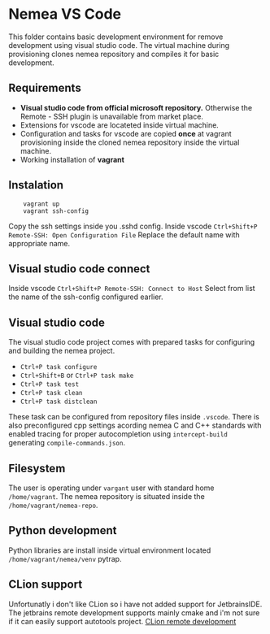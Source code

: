 # Nemea VS Code
This folder contains basic development environment for remove development using visual studio code. The virtual machine during provisioning clones nemea repository and compiles it for basic development.

## Requirements
* **Visual studio code from official microsoft repository.** Otherwise the Remote - SSH plugin is unavailable from market place.
* Extensions for vscode are locateted inside virtual machine.
* Configuration and tasks for vscode are copied **once** at vagrant provisioning inside the cloned nemea repository inside the virtual machine.
* Working installation of **vagrant**

## Instalation
        vagrant up
        vagrant ssh-config

Copy the ssh settings inside you .sshd config. Inside vscode `Ctrl+Shift+P Remote-SSH: Open Configuration File`
Replace the default name with appropriate name.

## Visual studio code connect
Inside vscode `Ctrl+Shift+P Remote-SSH: Connect to Host`
Select from list the name of the ssh-config configured earlier.

## Visual studio code
The visual studio code project comes with prepared tasks for configuring and building the nemea project.
* `Ctrl+P task configure`
* `Ctrl+Shift+B` or `Ctrl+P task make`
* `Ctrl+P task test`
* `Ctrl+P task clean`
* `Ctrl+P task distclean`

These task can be configured from repository files inside `.vscode`. There is also preconfigured cpp settings acording nemea C and C++ standards with enabled tracing for proper autocompletion using `intercept-build` generating `compile-commands.json`. 


## Filesystem
The user is operating under `vargant` user with standard home `/home/vagrant`. The nemea repository is situated inside the `/home/vagrant/nemea-repo`.

## Python development
Python libraries are install inside virtual environment located `/home/vagrant/nemea/venv` pytrap.


## CLion support
Unfortunatly i don't like CLion so i have not added support for JetbrainsIDE. The jetbrains remote development supports mainly cmake and i'm not sure if it can easily support autotools project. [CLion remote development](https://www.jetbrains.com/help/clion/remote-projects-support.html)